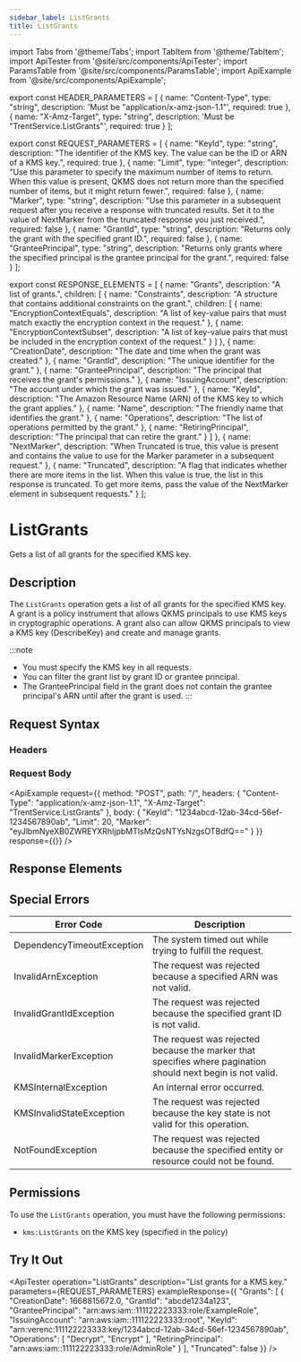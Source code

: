 ```yaml
---
sidebar_label: ListGrants
title: ListGrants
---
```


import Tabs from '@theme/Tabs';
import TabItem from '@theme/TabItem';
import ApiTester from '@site/src/components/ApiTester';
import ParamsTable from '@site/src/components/ParamsTable';
import ApiExample from '@site/src/components/ApiExample';

export const HEADER_PARAMETERS = [
  {
    name: "Content-Type",
    type: "string",
    description: 'Must be "application/x-amz-json-1.1"',
    required: true
  },
  {
    name: "X-Amz-Target",
    type: "string",
    description: 'Must be "TrentService.ListGrants"',
    required: true
  }
];

export const REQUEST_PARAMETERS = [
  {
    name: "KeyId",
    type: "string",
    description: "The identifier of the KMS key. The value can be the ID or ARN of a KMS key.",
    required: true
  },
  {
    name: "Limit",
    type: "integer",
    description: "Use this parameter to specify the maximum number of items to return. When this value is present, QKMS does not return more than the specified number of items, but it might return fewer.",
    required: false
  },
  {
    name: "Marker",
    type: "string",
    description: "Use this parameter in a subsequent request after you receive a response with truncated results. Set it to the value of NextMarker from the truncated response you just received.",
    required: false
  },
  {
    name: "GrantId",
    type: "string",
    description: "Returns only the grant with the specified grant ID.",
    required: false
  },
  {
    name: "GranteePrincipal",
    type: "string",
    description: "Returns only grants where the specified principal is the grantee principal for the grant.",
    required: false
  }
];

export const RESPONSE_ELEMENTS = [
  {
    name: "Grants",
    description: "A list of grants.",
    children: [
      {
        name: "Constraints",
        description: "A structure that contains additional constraints on the grant.",
        children: [
          {
            name: "EncryptionContextEquals",
            description: "A list of key-value pairs that must match exactly the encryption context in the request."
          },
          {
            name: "EncryptionContextSubset",
            description: "A list of key-value pairs that must be included in the encryption context of the request."
          }
        ]
      },
      {
        name: "CreationDate",
        description: "The date and time when the grant was created."
      },
      {
        name: "GrantId",
        description: "The unique identifier for the grant."
      },
      {
        name: "GranteePrincipal",
        description: "The principal that receives the grant's permissions."
      },
      {
        name: "IssuingAccount",
        description: "The account under which the grant was issued."
      },
      {
        name: "KeyId",
        description: "The Amazon Resource Name (ARN) of the KMS key to which the grant applies."
      },
      {
        name: "Name",
        description: "The friendly name that identifies the grant."
      },
      {
        name: "Operations",
        description: "The list of operations permitted by the grant."
      },
      {
        name: "RetiringPrincipal",
        description: "The principal that can retire the grant."
      }
    ]
  },
  {
    name: "NextMarker",
    description: "When Truncated is true, this value is present and contains the value to use for the Marker parameter in a subsequent request."
  },
  {
    name: "Truncated",
    description: "A flag that indicates whether there are more items in the list. When this value is true, the list in this response is truncated. To get more items, pass the value of the NextMarker element in subsequent requests."
  }
];

# ListGrants

Gets a list of all grants for the specified KMS key.

## Description

The `ListGrants` operation gets a list of all grants for the specified KMS key. A grant is a policy instrument that allows QKMS principals to use KMS keys in cryptographic operations. A grant also can allow QKMS principals to view a KMS key (DescribeKey) and create and manage grants.

:::note
- You must specify the KMS key in all requests.
- You can filter the grant list by grant ID or grantee principal.
- The GranteePrincipal field in the grant does not contain the grantee principal's ARN until after the grant is used.
:::

## Request Syntax

### Headers

<ParamsTable parameters={HEADER_PARAMETERS} />

### Request Body

<ParamsTable parameters={REQUEST_PARAMETERS} />

<ApiExample
  request={{
    method: "POST",
    path: "/",
    headers: {
      "Content-Type": "application/x-amz-json-1.1",
      "X-Amz-Target": "TrentService.ListGrants"
    },
    body: {
      "KeyId": "1234abcd-12ab-34cd-56ef-1234567890ab",
      "Limit": 20,
      "Marker": "eyJlbmNyeXB0ZWREYXRhIjpbMTIsMzQsNTYsNzgsOTBdfQ=="
    }
  }}
  response={{}}
/>

## Response Elements

<ParamsTable responseElements={RESPONSE_ELEMENTS} type="response" />

## Special Errors

| Error Code | Description |
|------------|-------------|
| DependencyTimeoutException | The system timed out while trying to fulfill the request. |
| InvalidArnException | The request was rejected because a specified ARN was not valid. |
| InvalidGrantIdException | The request was rejected because the specified grant ID is not valid. |
| InvalidMarkerException | The request was rejected because the marker that specifies where pagination should next begin is not valid. |
| KMSInternalException | An internal error occurred. |
| KMSInvalidStateException | The request was rejected because the key state is not valid for this operation. |
| NotFoundException | The request was rejected because the specified entity or resource could not be found. |

## Permissions

To use the `ListGrants` operation, you must have the following permissions:
- `kms:ListGrants` on the KMS key (specified in the policy)

## Try It Out

<ApiTester
  operation="ListGrants"
  description="List grants for a KMS key."
  parameters={REQUEST_PARAMETERS}
  exampleResponse={{
    "Grants": [
      {
        "CreationDate": 1668815672.0,
        "GrantId": "abcde1234a123",
        "GranteePrincipal": "arn:aws:iam::111122223333:role/ExampleRole",
        "IssuingAccount": "arn:aws:iam::111122223333:root",
        "KeyId": "arn:verenc:111122223333:key/1234abcd-12ab-34cd-56ef-1234567890ab",
        "Operations": [
          "Decrypt",
          "Encrypt"
        ],
        "RetiringPrincipal": "arn:aws:iam::111122223333:role/AdminRole"
      }
    ],
    "Truncated": false
  }}
/> 
